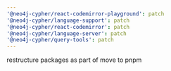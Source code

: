 ```yaml
---
'@neo4j-cypher/react-codemirror-playground': patch
'@neo4j-cypher/language-support': patch
'@neo4j-cypher/react-codemirror': patch
'@neo4j-cypher/language-server': patch
'@neo4j-cypher/query-tools': patch
---
```


restructure packages as part of move to pnpm
